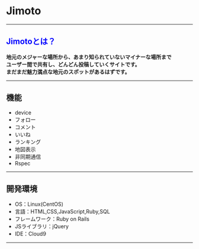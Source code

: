# Jimoto
***
## <font color="Blue">Jimotoとは？</font>
   **地元のメジャーな場所から、あまり知られていないマイナーな場所まで** <br>
   **ユーザー間で共有し、どんどん投稿していくサイトです。** <br>
   **まだまだ魅力満点な地元のスポットがあるはずです。** <br>
***
## 機能
 * device
 * フォロー
 * コメント
 * いいね
 * ランキング
 * 地図表示
 * 非同期通信
 * Rspec
***
## 開発環境
 * OS：Linux(CentOS)
 * 言語：HTML,CSS,JavaScript,Ruby,SQL
 * フレームワーク：Ruby on Rails
 * JSライブラリ：jQuery
 * IDE：Cloud9
***
